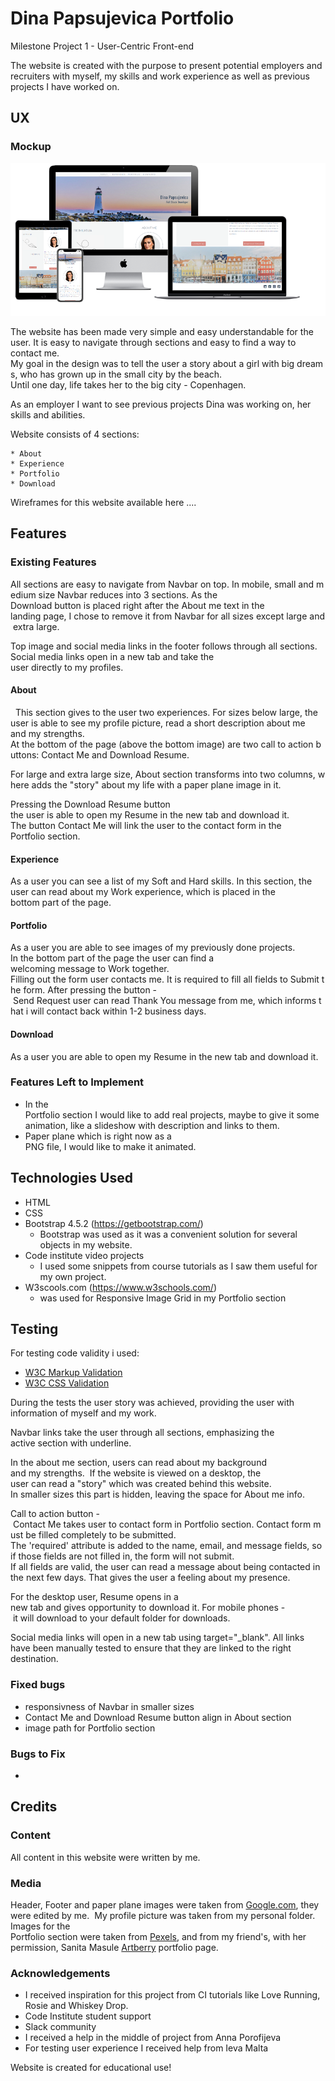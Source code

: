 # Dina Papsujevica Portfolio

Milestone Project 1 - User-Centric Front-end

The website is created with the purpose to present potential employers and recruiters with myself, my skills and work experience as well as previous projects I have worked on.


## UX

### Mockup

![Portfolio mockup](mockup.png)

The website has been made very simple and easy understandable for the user. It is easy to navigate through sections and 
easy to find a way to contact me.
My goal in the design was to tell the user a story about a girl with big dreams, who has grown up in the small city by the beach.
Until one day, life takes her to the big city - Copenhagen.

As an employer I want to see previous projects Dina was working on, her skills and abilities. 

Website consists of 4 sections:

    * About
    * Experience
    * Portfolio
    * Download

Wireframes for this website available here ....

## Features


### Existing Features

All sections are easy to navigate from Navbar on top. In mobile, small and medium size Navbar reduces into 3 sections.
As the Download button is placed right after the About me text in the landing page, I chose to remove it from Navbar for all sizes except large and extra large.

Top image and social media links in the footer follows through all sections.
Social media links open in a new tab and take the user directly to my profiles.

#### About
 
This section gives to the user two experiences. 
For sizes below large, the user is able to see my profile picture, read a short description about me and my strengths.
At the bottom of the page (above the bottom image) are two call to action buttons: Contact Me and Download Resume.

For large and extra large size, About section transforms into two columns, where adds the "story" about my life with a paper plane image in it.

Pressing the Download Resume button the user is able to open my Resume in the new tab and download it. 
The button Contact Me will link the user to the contact form in the Portfolio section.

#### Experience

As a user you can see a list of my Soft and Hard skills.
In this section, the user can read about my Work experience, which is placed in the bottom part of the page.

#### Portfolio

As a user you are able to see images of my previously done projects. 
In the bottom part of the page the user can find a welcoming message to Work together. 
Filling out the form user contacts me. It is required to fill all fields to Submit the form.
After pressing the button - Send Request user can read Thank You message from me, which informs that i will contact back within 1-2 business days.

#### Download

As a user you are able to open my Resume in the new tab and download it.


### Features Left to Implement

* In the Portfolio section I would like to add real projects, maybe to give it some animation, like a slideshow with description and links to them.
* Paper plane which is right now as a PNG file, I would like to make it animated.

## Technologies Used

* HTML
* CSS
* Bootstrap 4.5.2 (https://getbootstrap.com/)
    * Bootstrap was used as it was a convenient solution for several objects in my website.
* Code institute video projects
    * I used some snippets from course tutorials as I saw them useful for my own project. 
* W3scools.com (https://www.w3schools.com/)
    * was used for Responsive Image Grid in my Portfolio section


## Testing

For testing code validity i used:

* [W3C Markup Validation](https://validator.w3.org/)
* [W3C CSS Validation](https://jigsaw.w3.org/css-validator/)


During the tests the user story was achieved, providing the user with information of myself and my work. 

Navbar links take the user through all sections, emphasizing the active section with underline.

In the about me section, users can read about my background and my strengths. 
If the website is viewed on a desktop, the user can read a "story" which was created behind this website.
In smaller sizes this part is hidden, leaving the space for About me info.

Call to action button - Contact Me takes user to contact form in Portfolio section. Contact form must be filled completely to be submitted.
The 'required' attribute is added to the name, email, and message fields, so if those fields are not filled in, the form will not submit. 
If all fields are valid, the user can read a message about being contacted in the next few days. That gives the user a feeling about my presence.

For the desktop user, Resume opens in a new tab and gives opportunity to download it.
For mobile phones - it will download to your default folder for downloads.

Social media links will open in a new tab using target="_blank". All links have been manually tested to ensure that they are linked to the right destination.

### Fixed bugs

* responsivness of Navbar in smaller sizes
* Contact Me and Download Resume button align in About section
* image path for Portfolio section

### Bugs to Fix

* 

## Credits

### Content

All content in this website were written by me.

### Media

Header, Footer and paper plane images were taken from [Google.com](www.google.com), they were edited by me. 
My profile picture was taken from my personal folder.
Images for the Portfolio section were taken from [Pexels](www.pexels.com), and from my friend's, with her permission, Sanita Masule [Artberry](www.artberry.lv) portfolio page.

### Acknowledgements

* I received inspiration for this project from CI tutorials like Love Running, Rosie and Whiskey Drop.
* Code Institute student support
* Slack community
* I received a help in the middle of project from Anna Porofijeva
* For testing user experience I received help from Ieva Malta

Website is created for educational use!

 




